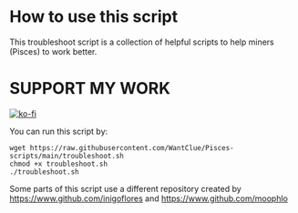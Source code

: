 # How to use this script

This troubleshoot script is a collection of helpful scripts to help miners (Pisces) to work better.

# SUPPORT MY WORK
[![ko-fi](https://ko-fi.com/img/githubbutton_sm.svg)](https://ko-fi.com/R5R0IYN9V)



You can run this script by:
```
wget https://raw.githubusercontent.com/WantClue/Pisces-scripts/main/troubleshoot.sh
chmod +x troubleshoot.sh
./troubleshoot.sh
```


Some parts of this script use a different repository created by https://www.github.com/inigoflores and https://www.github.com/moophlo
